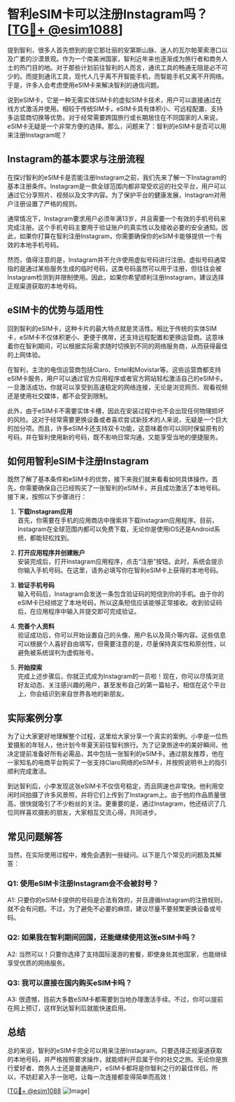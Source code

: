 # 智利eSIM卡可以注册Instagram吗？[[TG💪+ @esim1088](https://t.me/s/esim1088)]

提到智利，很多人首先想到的是它那壮丽的安第斯山脉、迷人的瓦尔帕莱索港口以及广袤的沙漠景观。作为一个南美洲国家，智利近年来也逐渐成为旅行者和商务人士的热门目的地。对于那些计划前往智利的人而言，通讯工具的畅通无阻是必不可少的。而提到通讯工具，现代人几乎离不开智能手机，而智能手机又离不开网络。于是，许多人会考虑使用eSIM卡来解决智利的通信问题。

说到eSIM卡，它是一种无需实体SIM卡的虚拟SIM卡技术，用户可以直接通过在线方式激活并使用。相较于传统SIM卡，eSIM卡具有体积小、可远程配置、支持多运营商切换等优势。对于经常需要跨国旅行或长期居住在不同国家的人来说，eSIM卡无疑是一个非常方便的选择。那么，问题来了：智利的eSIM卡是否可以用来注册Instagram呢？

## Instagram的基本要求与注册流程

在探讨智利的eSIM卡是否能注册Instagram之前，我们先来了解一下Instagram的基本注册条件。Instagram是一款全球范围内都非常受欢迎的社交平台，用户可以通过它分享照片、视频以及文字内容。为了保护平台的健康发展，Instagram对用户注册设置了严格的规则。

通常情况下，Instagram要求用户必须年满13岁，并且需要一个有效的手机号码来完成注册。这个手机号码主要用于验证账户的真实性以及接收必要的安全通知。因此，如果你打算在智利注册Instagram，你需要确保你的eSIM卡能够提供一个有效的本地手机号码。

然而，值得注意的是，Instagram并不允许使用虚拟号码进行注册。虚拟号码通常指的是通过某些服务生成的临时号码，这类号码虽然可以用于注册，但往往会被Instagram检测到并限制使用。因此，如果你希望顺利注册Instagram，建议选择正规渠道获取的本地号码。

## eSIM卡的优势与适用性

回到智利的eSIM卡，这种卡片的最大特点就是灵活性。相比于传统的实体SIM卡，eSIM卡不仅体积更小、更便于携带，还支持远程配置和更换运营商。这意味着你在智利期间，可以根据实际需求随时切换到不同的网络服务商，从而获得最佳的上网体验。

在智利，主流的电信运营商包括Claro、Entel和Movistar等。这些运营商都支持eSIM卡服务，用户可以通过官方应用程序或者官方网站轻松激活自己的eSIM卡。一旦激活成功，你就可以享受到高速稳定的网络连接，无论是浏览网页、观看视频还是使用社交媒体，都不会受到限制。

此外，由于eSIM卡不需要实体卡槽，因此在安装过程中也不会出现任何物理损坏的风险。这对于经常需要更换设备或者喜欢尝试新技术的人来说，无疑是一个巨大的加分项。而且，许多eSIM卡还支持双卡功能，这意味着你可以同时保留原有的号码，并在智利使用新的号码，既不影响日常沟通，又能享受当地的便捷服务。

## 如何用智利eSIM卡注册Instagram

既然了解了基本条件和eSIM卡的优势，接下来我们就来看看如何具体操作。首先，你需要确保自己已经购买了一张智利的eSIM卡，并且成功激活了本地号码。接下来，按照以下步骤进行：

1. **下载Instagram应用**  
   首先，你需要在手机的应用商店中搜索并下载Instagram应用程序。目前，Instagram在全球范围内都可以免费下载，无论你是使用iOS还是Android系统，都能轻松找到。

2. **打开应用程序并创建账户**  
   安装完成后，打开Instagram应用程序，点击“注册”按钮。此时，系统会提示你输入手机号码。在这里，请务必填写你在智利eSIM卡上获得的本地号码。

3. **验证手机号码**  
   输入号码后，Instagram会发送一条包含验证码的短信到你的手机。由于你的eSIM卡已经绑定了本地号码，所以这条短信应该能够正常接收。收到验证码后，在应用程序中输入并提交即可完成验证。

4. **完善个人资料**  
   验证成功后，你可以开始设置自己的头像、用户名以及简介等内容。这些信息可以根据个人喜好自由填写，但需要注意的是，尽量保持真实性和原创性，以避免被系统误判为虚假账号。

5. **开始探索**  
   完成上述步骤后，你就正式成为Instagram的一员啦！现在，你可以尽情浏览好友动态、关注感兴趣的用户，甚至发布自己的第一篇帖子。相信在这个平台上，你会结识到来自世界各地的新朋友。

## 实际案例分享

为了让大家更好地理解整个过程，这里给大家分享一个真实的案例。小李是一位热爱摄影的年轻人，他计划今年夏天前往智利旅行。为了记录旅途中的美好瞬间，他决定提前准备好所有必需品，其中包括一张智利的eSIM卡。通过朋友推荐，他在一家知名的电商平台购买了一张支持Claro网络的eSIM卡，并按照说明书上的指引顺利完成激活。

到达智利后，小李发现这张eSIM卡不仅信号稳定，而且网速也非常快。他利用空闲时间拍摄了许多风景照，并将它们上传到了Instagram上。由于他的作品质量很高，很快就吸引了不少粉丝的关注。更重要的是，通过Instagram，他还结识了几位同样喜欢摄影的朋友，大家相互交流心得，共同进步。

## 常见问题解答

当然，在实际使用过程中，难免会遇到一些疑问。以下是几个常见的问题及其解答：

### Q1: 使用eSIM卡注册Instagram会不会被封号？
A1: 只要你的eSIM卡提供的号码是合法有效的，并且遵循Instagram的注册规则，就不会有问题。不过，为了避免不必要的麻烦，建议尽量不要频繁更换设备或号码。

### Q2: 如果我在智利期间回国，还能继续使用这张eSIM卡吗？
A2: 当然可以！只要你选择了支持国际漫游的套餐，即使身处其他国家，也能继续享受优质的网络服务。

### Q3: 我可以直接在国内购买eSIM卡吗？
A3: 很遗憾，目前大多数eSIM卡都需要到当地办理激活手续。不过，你可以提前在网上预订，这样到达智利后就能快速启用。

## 总结

总的来说，智利的eSIM卡完全可以用来注册Instagram。只要选择正规渠道获取的本地号码，并严格按照要求操作，就能顺利开启属于你的社交之旅。无论你是旅行爱好者、商务人士还是普通用户，eSIM卡都将是你智利之行的最佳伴侣。所以，不妨赶紧入手一张吧，让每一次连接都变得简单而高效！

[[TG💪+ @esim1088](https://t.me/s/esim1088) ![Image](https://i.postimg.cc/4NQfJmqS/Snipaste-2025-05-13-00-14-12.png)]